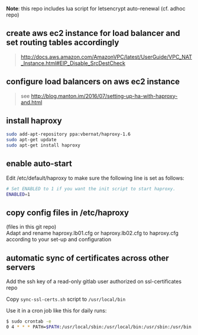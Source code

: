 **Note**: this repo includes lua script for letsencrypt auto-renewal (cf. adhoc repo)


## create aws ec2 instance for load balancer and set routing tables accordingly

> http://docs.aws.amazon.com/AmazonVPC/latest/UserGuide/VPC_NAT_Instance.html#EIP_Disable_SrcDestCheck

## configure load balancers on aws ec2 instance

> see http://blog.manton.im/2016/07/setting-up-ha-with-haproxy-and.html

## install haproxy

```sh
sudo add-apt-repository ppa:vbernat/haproxy-1.6
sudo apt-get update
sudo apt-get install haproxy
```

## enable auto-start

Edit /etc/default/haproxy to make sure the following line is set as follows:

```sh
# Set ENABLED to 1 if you want the init script to start haproxy.
ENABLED=1
```

## copy config files in /etc/haproxy

(files in this git repo)  
Adapt and rename haproxy.lb01.cfg or haproxy.lb02.cfg to haproxy.cfg according to your set-up and configuration

## automatic sync of certificates across other servers
    
Add the ssh key of a read-only gitlab user authorized on ssl-certificates repo 
    
Copy `sync-ssl-certs.sh` script to `/usr/local/bin`

Use it in a cron job like this for daily runs:

```sh
$ sudo crontab -e
0 4 * * * PATH=$PATH:/usr/local/sbin:/usr/local/bin:/usr/sbin:/usr/bin:/sbin:/bin /usr/local/bin/cert-renewal-haproxy.sh
```
